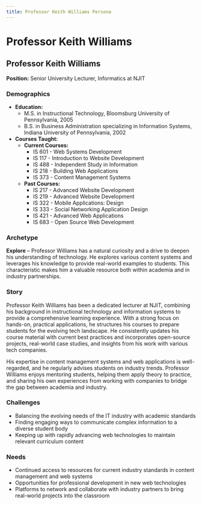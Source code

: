 ```yaml
---
title: Professor Keith Williams Persona
---
```

# Professor Keith Williams

## Professor Keith Williams

**Position:** Senior University Lecturer, Informatics at NJIT  

### Demographics
- **Education:**  
  - M.S. in Instructional Technology, Bloomsburg University of Pennsylvania, 2005  
  - B.S. in Business Administration specializing in Information Systems, Indiana University of Pennsylvania, 2002  
- **Courses Taught:**  
  - **Current Courses:**  
    - IS 601 - Web Systems Development  
    - IS 117 - Introduction to Website Development  
    - IS 488 - Independent Study in Information  
    - IS 218 - Building Web Applications  
    - IS 373 - Content Management Systems  
  - **Past Courses:**  
    - IS 217 - Advanced Website Development  
    - IS 219 - Advanced Website Development  
    - IS 322 - Mobile Applications: Design  
    - IS 333 - Social Networking Application Design  
    - IS 421 - Advanced Web Applications  
    - IS 683 - Open Source Web Development  

### Archetype
**Explore** – Professor Williams has a natural curiosity and a drive to deepen his understanding of technology. He explores various content systems and leverages his knowledge to provide real-world examples to students. This characteristic makes him a valuable resource both within academia and in industry partnerships.

### Story
Professor Keith Williams has been a dedicated lecturer at NJIT, combining his background in instructional technology and information systems to provide a comprehensive learning experience. With a strong focus on hands-on, practical applications, he structures his courses to prepare students for the evolving tech landscape. He consistently updates his course material with current best practices and incorporates open-source projects, real-world case studies, and insights from his work with various tech companies.

His expertise in content management systems and web applications is well-regarded, and he regularly advises students on industry trends. Professor Williams enjoys mentoring students, helping them apply theory to practice, and sharing his own experiences from working with companies to bridge the gap between academia and industry.

### Challenges
- Balancing the evolving needs of the IT industry with academic standards  
- Finding engaging ways to communicate complex information to a diverse student body  
- Keeping up with rapidly advancing web technologies to maintain relevant curriculum content  

### Needs
- Continued access to resources for current industry standards in content management and web systems  
- Opportunities for professional development in new web technologies  
- Platforms to network and collaborate with industry partners to bring real-world projects into the classroom  